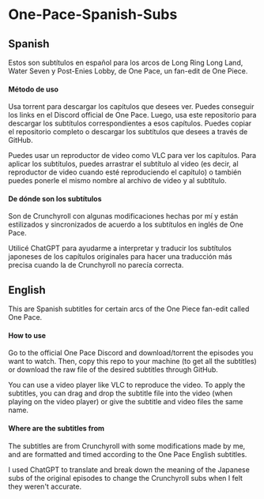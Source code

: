 # One-Pace-Spanish-Subs

## Spanish

Estos son subtítulos en español para los arcos de Long Ring Long Land, Water Seven y Post-Enies Lobby, de One Pace, un fan-edit de One Piece.

#### Método de uso

Usa torrent para descargar los capítulos que desees ver. Puedes conseguir los links en el Discord official de One Pace. Luego, usa este repositorio para descargar los subtítulos correspondientes a esos capítulos. Puedes copiar el repositorio completo o descargar los subtítulos que desees a través de GitHub.

Puedes usar un reproductor de video como VLC para ver los capítulos. Para aplicar los subtítulos, puedes arrastrar el subtítulo al video (es decir, al reproductor de video cuando esté reproduciendo el capítulo) o también puedes ponerle el mismo nombre al archivo de video y al subtítulo.

#### De dónde son los subtítulos

Son de Crunchyroll con algunas modificaciones hechas por mí y están estilizados y sincronizados de acuerdo a los subtítulos en inglés de One Pace.

Utilicé ChatGPT para ayudarme a interpretar y traducir los subtítulos japoneses de los capítulos originales para hacer una traducción más precisa cuando la de Crunchyroll no parecía correcta.

## English

This are Spanish subtitles for certain arcs of the One Piece fan-edit called One Pace.

#### How to use

Go to the official One Pace Discord and download/torrent the episodes you want to watch. Then, copy this repo to your machine (to get all the subtitles) or download the raw file of the desired subtitles through GitHub.

You can use a video player like VLC to reproduce the video. To apply the subtitles, you can drag and drop the subtitle file into the video (when playing on the video player) or give the subtitle and video files the same name.

#### Where are the subtitles from

The subtitles are from Crunchyroll with some modifications made by me, and are formatted and timed according to the One Pace English subtitles.

I used ChatGPT to translate and break down the meaning of the Japanese subs of the original episodes to change the Crunchyroll subs when I felt they weren't accurate.

